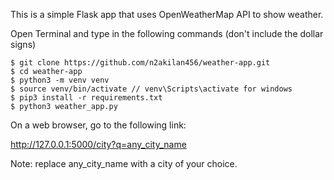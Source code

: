 This is a simple Flask app that uses OpenWeatherMap API to show weather.

Open Terminal and type in the following commands (don't include the dollar signs)

```
$ git clone https://github.com/n2akilan456/weather-app.git
$ cd weather-app
$ python3 -m venv venv
$ source venv/bin/activate // venv\Scripts\activate for windows
$ pip3 install -r requirements.txt
$ python3 weather_app.py
```
On a web browser, go to the following link:

http://127.0.0.1:5000/city?q=any_city_name

Note: replace any_city_name with a city of your choice.
